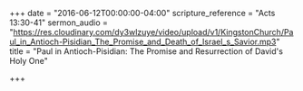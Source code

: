 +++
date = "2016-06-12T00:00:00-04:00"
scripture_reference = "Acts 13:30-41"
sermon_audio = "https://res.cloudinary.com/dy3wlzuye/video/upload/v1/KingstonChurch/Paul_in_Antioch-Pisidian_The_Promise_and_Death_of_Israel_s_Savior.mp3"
title = "Paul in Antioch-Pisidian: The Promise and Resurrection of David's Holy One"

+++
